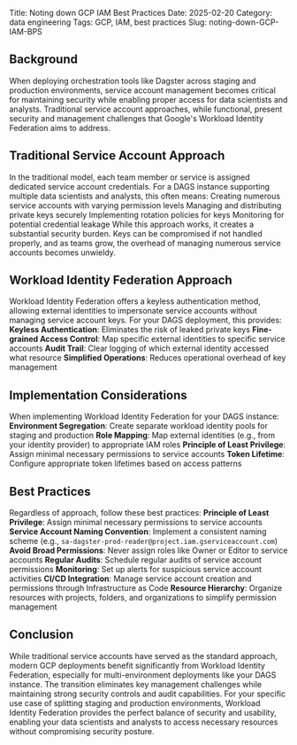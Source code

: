 Title: Noting down GCP IAM Best Practices
Date: 2025-02-20
Category: data engineering
Tags: GCP, IAM, best practices
Slug: noting-down-GCP-IAM-BPS

## Background
When deploying orchestration tools like Dagster across staging and production environments, service account management becomes critical for maintaining security while enabling proper access for data scientists and analysts. Traditional service account approaches, while functional, present security and management challenges that Google's Workload Identity Federation aims to address.

## Traditional Service Account Approach
In the traditional model, each team member or service is assigned dedicated service account credentials. For a DAGS instance supporting multiple data scientists and analysts, this often means:
Creating numerous service accounts with varying permission levels
Managing and distributing private keys securely
Implementing rotation policies for keys
Monitoring for potential credential leakage
While this approach works, it creates a substantial security burden. Keys can be compromised if not handled properly, and as teams grow, the overhead of managing numerous service accounts becomes unwieldy.

## Workload Identity Federation Approach
Workload Identity Federation offers a keyless authentication method, allowing external identities to impersonate service accounts without managing service account keys. For your DAGS deployment, this provides:
**Keyless Authentication**: Eliminates the risk of leaked private keys
**Fine-grained Access Control**: Map specific external identities to specific service accounts
**Audit Trail**: Clear logging of which external identity accessed what resource
**Simplified Operations**: Reduces operational overhead of key management

## Implementation Considerations
When implementing Workload Identity Federation for your DAGS instance:
**Environment Segregation**: Create separate workload identity pools for staging and production
**Role Mapping**: Map external identities (e.g., from your identity provider) to appropriate IAM roles
**Principle of Least Privilege**: Assign minimal necessary permissions to service accounts
**Token Lifetime**: Configure appropriate token lifetimes based on access patterns

## Best Practices
Regardless of approach, follow these best practices:
**Principle of Least Privilege**: Assign minimal necessary permissions to service accounts
**Service Account Naming Convention**: Implement a consistent naming scheme (e.g., `sa-dagster-prod-reader@project.iam.gserviceaccount.com`)
**Avoid Broad Permissions**: Never assign roles like Owner or Editor to service accounts
**Regular Audits**: Schedule regular audits of service account permissions
**Monitoring**: Set up alerts for suspicious service account activities
**CI/CD Integration**: Manage service account creation and permissions through Infrastructure as Code
**Resource Hierarchy**: Organize resources with projects, folders, and organizations to simplify permission management

## Conclusion
While traditional service accounts have served as the standard approach, modern GCP deployments benefit significantly from Workload Identity Federation, especially for multi-environment deployments like your DAGS instance. The transition eliminates key management challenges while maintaining strong security controls and audit capabilities.
For your specific use case of splitting staging and production environments, Workload Identity Federation provides the perfect balance of security and usability, enabling your data scientists and analysts to access necessary resources without compromising security posture.​​​​​​​​​​​​​​​​
